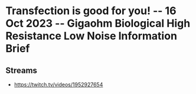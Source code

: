 # Transfection is good for you! -- 16 Oct 2023 -- Gigaohm Biological High Resistance Low Noise Information Brief

## Streams
- https://twitch.tv/videos/1952927654

